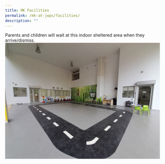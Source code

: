 ```yaml
---
title: MK Facilities
permalink: /mk-at-jwps/facilities/
description: ""
---
```

Parents and children will wait at this indoor sheltered area when they arrive/dismiss.
![Waiting area](/images/Waiting%20area.jpeg)